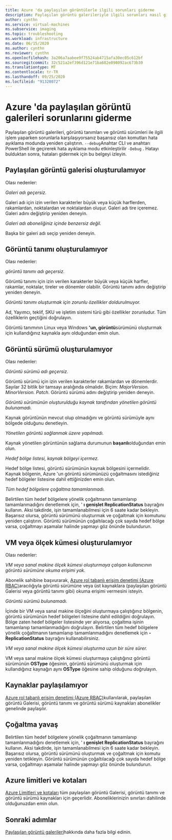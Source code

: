 ```yaml
---
title: Azure 'da paylaşılan görüntülerle ilgili sorunları giderme
description: Paylaşılan görüntü galerileriyle ilgili sorunları nasıl giderebileceğinizi öğrenin.
author: cynthn
ms.service: virtual-machines
ms.subservice: imaging
ms.topic: troubleshooting
ms.workload: infrastructure
ms.date: 06/15/2020
ms.author: cynthn
ms.reviewer: cynthn
ms.openlocfilehash: 3a206a7aabee9f75524ab4715afa30ec05c612bf
ms.sourcegitcommit: 32c521a2ef396d121e71ba682e098092ac673b30
ms.translationtype: MT
ms.contentlocale: tr-TR
ms.lasthandoff: 09/25/2020
ms.locfileid: "91328072"
---
```

# <a name="troubleshooting-shared-image-galleries-in-azure"></a>Azure 'da paylaşılan görüntü galerileri sorunlarını giderme

Paylaşılan görüntü galerileri, görüntü tanımları ve görüntü sürümleri ile ilgili işlem yaparken sorunlarla karşılaşıyorsanız başarısız olan komutları hata ayıklama modunda yeniden çalıştırın. `--debug`Anahtar CLI ve anahtarı PowerShell ile geçirerek hata ayıklama modu etkinleştirilir `-Debug` . Hatayı bulduktan sonra, hataları gidermek için bu belgeyi izleyin.


## <a name="unable-to-create-a-shared-image-gallery"></a>Paylaşılan görüntü galerisi oluşturulamıyor

Olası nedenler:

*Galeri adı geçersiz.*

Galeri adı için izin verilen karakterler büyük veya küçük harflerden, rakamlardan, noktalardan ve noktalardan oluşur. Galeri adı tire içeremez. Galeri adını değiştirip yeniden deneyin. 

*Galeri adı aboneliğiniz içinde benzersiz değil.*

Başka bir galeri adı seçip yeniden deneyin.


## <a name="unable-to-create-an-image-definition"></a>Görüntü tanımı oluşturulamıyor 

Olası nedenler:

*görüntü tanımı adı geçersiz.*

Görüntü tanımı için izin verilen karakterler büyük veya küçük harfler, rakamlar, noktalar, tireler ve dönemler olabilir. Görüntü tanımı adını değiştirip yeniden deneyin.

*Görüntü tanımı oluşturmak için zorunlu özellikler doldurulmuyor.*

Ad, Yayımcı, teklif, SKU ve işletim sistemi türü gibi özellikler zorunludur. Tüm özelliklerin geçtiğini doğrulayın.

Görüntü tanımının Linux veya Windows **'un, görüntü**sürümünü oluşturmak için kullandığınız kaynakla aynı olduğundan emin olun. 


## <a name="unable-to-create-an-image-version"></a>Görüntü sürümü oluşturulamıyor 

Olası nedenler:

*Görüntü sürümü adı geçersiz.*

Görüntü sürümü için izin verilen karakterler rakamlardan ve dönemlerdir. Sayılar 32 bitlik bir tamsayı aralığında olmalıdır. Biçim: *MajorVersion. MinorVersion. Patch*. Görüntü sürümü adını değiştirip yeniden deneyin.

*Görüntü sürümünün oluşturulduğu kaynak tarafından yönetilen görüntü bulunamadı.* 

Kaynak görüntünün mevcut olup olmadığını ve görüntü sürümüyle aynı bölgede olduğunu denetleyin.

*Yönetilen görüntü sağlanmak üzere yapılmadı.*

Kaynak yönetilen görüntünün sağlama durumunun **başarılı**olduğundan emin olun.

*Hedef bölge listesi, kaynak bölgeyi içermez.*

Hedef bölge listesi, görüntü sürümünün kaynak bölgesini içermelidir. Kaynak bölgenin, Azure 'un görüntü sürümünüzü çoğaltmasını istediğiniz hedef bölgeler listesine dahil ettiğinizden emin olun.

*Tüm hedef bölgelere çoğaltma tamamlanmadı.*

Belirtilen tüm hedef bölgelere yönelik çoğaltmanın tamamlanıp tamamlanmadığını denetlemek için, ' **ı genişlet ReplicationStatus** bayrağını kullanın. Aksi takdirde, işin tamamlanabilmesi için 6 saate kadar bekleyin. Başarısız olursa, görüntü sürümünü oluşturmak ve çoğaltmak için komutunu yeniden çalıştırın. Görüntü sürümünün çoğaltılacağı çok sayıda hedef bölge varsa, çoğaltmayı aşamalar halinde yapmayı göz önünde bulundurun.

## <a name="unable-to-create-a-vm-or-a-scale-set"></a>VM veya ölçek kümesi oluşturulamıyor 

Olası nedenler:

*VM veya sanal makine ölçek kümesi oluşturmaya çalışan kullanıcının görüntü sürümüne okuma erişimi yok.*

Abonelik sahibine başvurarak, [Azure rol tabanlı erişim denetimi (Azure RBAC)](https://docs.microsoft.com/azure/role-based-access-control/rbac-and-directory-admin-roles)aracılığıyla görüntü sürümüne veya üst kaynaklara (paylaşılan görüntü Galerisi veya görüntü tanımı gibi) okuma erişimi vermesini isteyin. 

*Görüntü sürümü bulunamadı.*

İçinde bir VM veya sanal makine ölçeğini oluşturmaya çalıştığınız bölgenin, görüntü sürümünün hedef bölgeleri listesine dahil edildiğini doğrulayın. Bölge zaten hedef bölgeler listesinde yer alıyorsa, çoğaltma işinin tamamlanıp tamamlanmadığını doğrulayın. Belirtilen tüm hedef bölgelere yönelik çoğaltmanın tamamlanıp tamamlanmadığını denetlemek için **-ReplicationStatus** bayrağını kullanabilirsiniz. 

*VM veya sanal makine ölçek kümesi oluşturma uzun bir süre sürer.*

VM veya sanal makine ölçek kümesi oluşturmaya çalıştığınız görüntü sürümünün **OSType** öğesinin, görüntü sürümünü oluşturmak için kullandığınız kaynağın aynı **OSType** öğesine sahip olduğunu doğrulayın. 

## <a name="unable-to-share-resources"></a>Kaynaklar paylaşılamıyor

[Azure rol tabanlı erişim denetimi (Azure RBAC)](https://docs.microsoft.com/azure/role-based-access-control/rbac-and-directory-admin-roles)kullanılarak, paylaşılan görüntü Galerisi, görüntü tanımı ve görüntü sürümü kaynakları abonelikler genelinde paylaşılır. 

## <a name="replication-is-slow"></a>Çoğaltma yavaş

Belirtilen tüm hedef bölgelere yönelik çoğaltmanın tamamlanıp tamamlanmadığını denetlemek için, ' **ı genişlet ReplicationStatus** bayrağını kullanın. Aksi takdirde, işin tamamlanabilmesi için 6 saate kadar bekleyin. Başarısız olursa, görüntü sürümünü oluşturmak ve çoğaltmak için komutu yeniden tetikleyin. Görüntü sürümünün çoğaltılacağı çok sayıda hedef bölge varsa, çoğaltmayı aşamalar halinde yapmayı göz önünde bulundurun.

## <a name="azure-limits-and-quotas"></a>Azure limitleri ve kotaları 

[Azure Limitleri ve kotaları](https://docs.microsoft.com/azure/azure-resource-manager/management/azure-subscription-service-limits) tüm paylaşılan görüntü Galerisi, görüntü tanımı ve görüntü sürümü kaynakları için geçerlidir. Aboneliklerinizin sınırları dahilinde olduğunuzdan emin olun. 


## <a name="next-steps"></a>Sonraki adımlar

[Paylaşılan görüntü galerileri](./linux/shared-image-galleries.md)hakkında daha fazla bilgi edinin.
